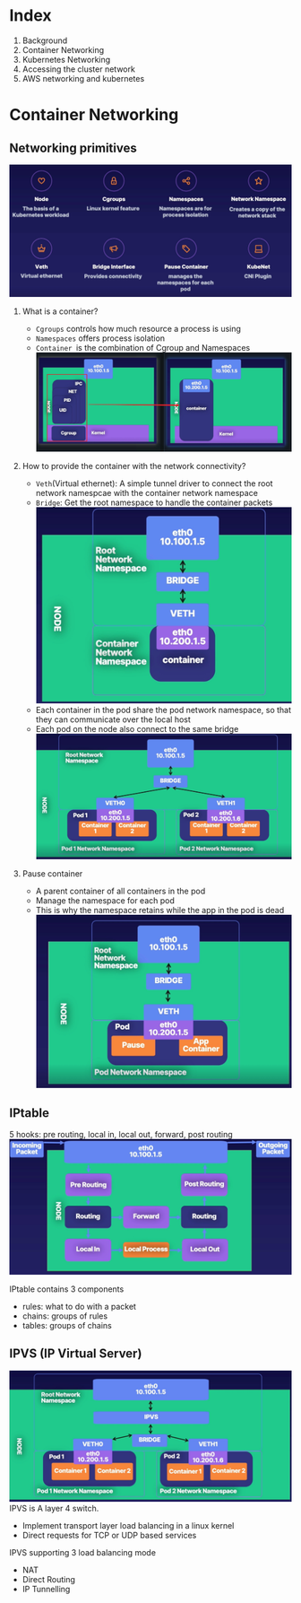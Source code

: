 # Index
1. Background
2. Container Networking
3. Kubernetes Networking
4. Accessing the cluster network
5. AWS networking and kubernetes 

# Container Networking
## Networking primitives
![img](./img/overview.jpg)

1. What is a container?
    * `Cgroups` controls how much resource a process is using
    * `Namespaces` offers process isolation
    * `Container `is the combination of Cgroup and Namespaces
![img](./img/container.jpg)

2. How to provide the container with the network connectivity?
    * `Veth`(Virtual ethernet): A simple tunnel driver to connect the root network namespcae with the container network namespace
    * `Bridge`: Get the root namespace to handle the container packets
![img](./img/veth.jpg)
    * Each container in the pod share the pod network namespace, so that they can communicate over the local host
    * Each pod on the node also connect to the same bridge
![img](./img/pod-connectivity.jpg)

3. Pause container
    * A parent container of all containers in the pod
    * Manage the namespace for each pod
    * This is why the namespace retains while the app in the pod is dead
![img](./img/pause.jpg)

## IPtable
5 hooks: pre routing, local in, local out, forward, post routing
![img](./img/netfilter-hooks.jpg)

IPtable contains 3 components
* rules: what to do with a packet
* chains: groups of rules
* tables: groups of chains

## IPVS (IP Virtual Server)
![img](./img/ipvs.jpg)
IPVS is A layer 4 switch. 
* Implement transport layer load balancing in a linux kernel
* Direct requests for TCP or UDP based services

IPVS supporting 3 load balancing mode
* NAT
* Direct Routing
* IP Tunnelling